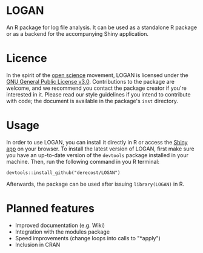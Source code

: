 # LOGAN

An R package for log file analysis. It can be used as a standalone R package or as a backend for the accompanying Shiny application.

# Licence

In the spirit of the [open science](https://openscience.com) movement, LOGAN is licensed under the [GNU General Public License v3.0](https://www.gnu.org/licenses/gpl-3.0.en.html). Contributions to the package are welcome, and we recommend you contact the package creator if you're interested in it. Please read our style guidelines if you intend to contribute with code; the document is available in the package's `inst` directory.

# Usage

In order to use LOGAN, you can install it directly in R or access the [Shiny app](https://loganpackage.shinyapps.io/shiny/) on your browser. To install the latest version of LOGAN, first make sure you have an up-to-date version of the `devtools` package installed in your machine. Then, run the following command in you R terminal:

```
devtools::install_github("derecost/LOGAN")
```

Afterwards, the package can be used after issuing `library(LOGAN)` in R.

# Planned features

- Improved documentation (e.g. Wiki)
- Integration with the modules package
- Speed improvements (change loops into calls to "*apply")
- Inclusion in CRAN
